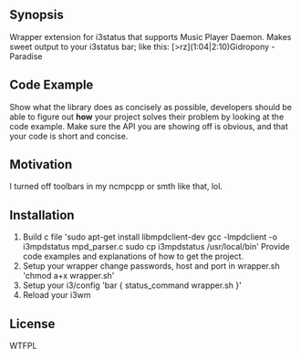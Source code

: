 ## Synopsis

Wrapper extension for i3status that supports Music Player Daemon. Makes sweet output to your i3status bar; like this: 
\[>rz\](1:04|2:10)Gidropony - Paradise

## Code Example

Show what the library does as concisely as possible, developers should be able to figure out **how** your project solves their problem by looking at the code example. Make sure the API you are showing off is obvious, and that your code is short and concise.

## Motivation

I turned off toolbars in my ncmpcpp or smth like that, lol.

## Installation
1. Build c file
'sudo apt-get install libmpdclient-dev
gcc -lmpdclient -o i3mpdstatus mpd_parser.c
sudo cp i3mpdstatus /usr/local/bin'
Provide code examples and explanations of how to get the project.
2. Setup your wrapper
change passwords, host and port in wrapper.sh
'chmod a+x wrapper.sh' 
3. Setup your i3/config
'bar {
    status_command wrapper.sh
}'
4. Reload your i3wm

## License
WTFPL
